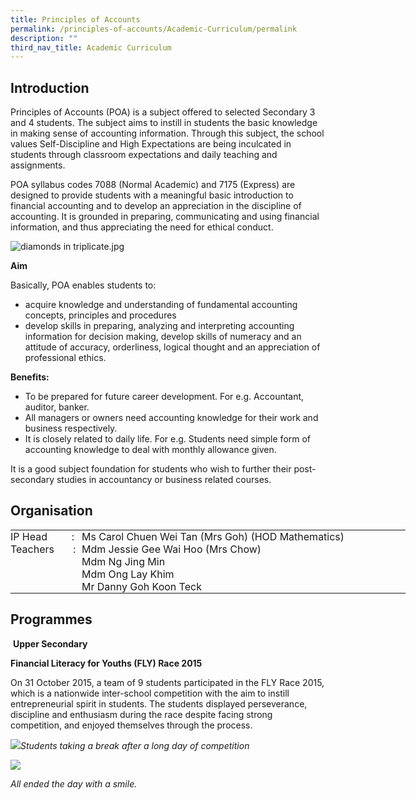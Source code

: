 ```yaml
---
title: Principles of Accounts
permalink: /principles-of-accounts/Academic-Curriculum/permalink
description: ""
third_nav_title: Academic Curriculum
---
```


Introduction
------------

Principles of Accounts (POA) is a subject offered to selected Secondary 3 and 4 students. The subject aims to instill in students the basic knowledge in making sense of accounting information. Through this subject, the school values Self-Discipline and High Expectations are being inculcated in students through classroom expectations and daily teaching and assignments.

POA syllabus codes 7088 (Normal Academic) and 7175 (Express) are designed to provide students with a meaningful basic introduction to financial accounting and to develop an appreciation in the discipline of accounting. It is grounded in preparing, communicating and using financial information, and thus appreciating the need for ethical conduct.

  

![diamonds in triplicate.jpg](https://admiraltysec.moe.edu.sg/qql/slot/u752/diamonds%20in%20triplicate.jpg)

**Aim**

Basically, POA enables students to:

*   acquire knowledge and understanding of fundamental accounting concepts, principles and procedures
*   develop skills in preparing, analyzing and interpreting accounting information for decision making, develop skills of numeracy and an attitude of accuracy, orderliness, logical thought and an appreciation of professional ethics.

**Benefits:**

*   To be prepared for future career development. For e.g. Accountant, auditor, banker.
*   All managers or owners need accounting knowledge for their work and business respectively.
*   It is closely related to daily life. For e.g. Students need simple form of accounting knowledge to deal with monthly allowance given.

It is a good subject foundation for students who wish to further their post-secondary studies in accountancy or business related courses.

Organisation
------------

<table border="0" style="margin: 0px; outline: 0px; padding: 0px; height: 102px; width: 632.333px;"><tbody style="margin: 0px; outline: 0px; padding: 0px;"><tr style="margin: 0px; outline: 0px; padding: 0px;"><td style="margin: 0px; outline: 0px; padding: 0px; width: 114px;">IP Head &nbsp;&nbsp;&nbsp;&nbsp;&nbsp;&nbsp;&nbsp; :</td><td style="margin: 0px; outline: 0px; padding: 0px; width: 518px;">Ms Carol Chuen Wei Tan (Mrs Goh) (HOD Mathematics)</td></tr><tr style="margin: 0px; outline: 0px; padding: 0px;"><td style="margin: 0px; outline: 0px; padding: 0px;">Teachers &nbsp;&nbsp;&nbsp;&nbsp;&nbsp; :</td><td style="margin: 0px; outline: 0px; padding: 0px;">Mdm Jessie Gee Wai Hoo (Mrs Chow)</td></tr><tr style="margin: 0px; outline: 0px; padding: 0px;"><td style="margin: 0px; outline: 0px; padding: 0px;">&nbsp;</td><td style="margin: 0px; outline: 0px; padding: 0px;">Mdm Ng Jing Min</td></tr><tr style="margin: 0px; outline: 0px; padding: 0px;"><td style="margin: 0px; outline: 0px; padding: 0px;"></td><td style="margin: 0px; outline: 0px; padding: 0px;">Mdm Ong Lay Khim</td></tr><tr style="margin: 0px; outline: 0px; padding: 0px;"><td style="margin: 0px; outline: 0px; padding: 0px;">&nbsp;</td><td style="margin: 0px; outline: 0px; padding: 0px;">Mr Danny Goh Koon Teck&nbsp;</td></tr></tbody></table>

Programmes
----------

 **Upper Secondary**

**Financial Literacy for Youths (FLY) Race 2015**

On 31 October 2015, a team of 9 students participated in the FLY Race 2015, which is a nationwide inter-school competition with the aim to instill entrepreneurial spirit in students. The students displayed perseverance, discipline and enthusiasm during the race despite facing strong competition, and enjoyed themselves through the process.

![](https://admiraltysec.moe.edu.sg/qql/slot/u752/Academic%20Curriculum%20&%20Applied%20Learning%20P/Academic%20Curriculum/Principle%20of%20Accounts/Picture1.png)_Students taking a break after a long day of competition_

![](https://admiraltysec.moe.edu.sg/qql/slot/u752/Academic%20Curriculum%20&%20Applied%20Learning%20P/Academic%20Curriculum/Principle%20of%20Accounts/Picture2.png)

_All ended the day with a smile._